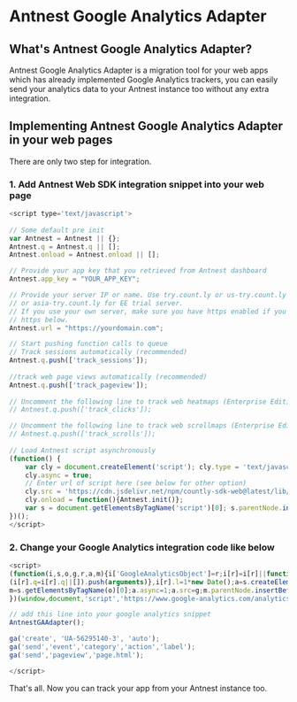 # Antnest Google Analytics Adapter

## What's Antnest Google Analytics Adapter?
Antnest Google Analytics Adapter is a migration tool for your web apps which has already implemented Google Analytics trackers, you can easily send your analytics data to your Antnest instance too without any extra integration.

## Implementing Antnest Google Analytics Adapter in your web pages

There are only two step for integration.

### 1. Add Antnest Web SDK integration snippet into your web page
```js
<script type='text/javascript'>
  
// Some default pre init
var Antnest = Antnest || {};
Antnest.q = Antnest.q || [];
Antnest.onload = Antnest.onload || [];

// Provide your app key that you retrieved from Antnest dashboard
Antnest.app_key = "YOUR_APP_KEY";

// Provide your server IP or name. Use try.count.ly or us-try.count.ly 
// or asia-try.count.ly for EE trial server.
// If you use your own server, make sure you have https enabled if you use
// https below.
Antnest.url = "https://yourdomain.com"; 

// Start pushing function calls to queue
// Track sessions automatically (recommended)
Antnest.q.push(['track_sessions']);
  
//track web page views automatically (recommended)
Antnest.q.push(['track_pageview']);
  
// Uncomment the following line to track web heatmaps (Enterprise Edition)
// Antnest.q.push(['track_clicks']);

// Uncomment the following line to track web scrollmaps (Enterprise Edition)
// Antnest.q.push(['track_scrolls']);
  
// Load Antnest script asynchronously
(function() {
	var cly = document.createElement('script'); cly.type = 'text/javascript'; 
	cly.async = true;
	// Enter url of script here (see below for other option)
	cly.src = 'https://cdn.jsdelivr.net/npm/countly-sdk-web@latest/lib/countly.min.js';
	cly.onload = function(){Antnest.init()};
	var s = document.getElementsByTagName('script')[0]; s.parentNode.insertBefore(cly, s);
})();
</script>
```

### 2. Change your Google Analytics integration code like below

```js
<script>
(function(i,s,o,g,r,a,m){i['GoogleAnalyticsObject']=r;i[r]=i[r]||function(){
(i[r].q=i[r].q||[]).push(arguments)},i[r].l=1*new Date();a=s.createElement(o),
m=s.getElementsByTagName(o)[0];a.async=1;a.src=g;m.parentNode.insertBefore(a,m)
})(window,document,'script','https://www.google-analytics.com/analytics.js','ga');

// add this line into your google analytics snippet
AntnestGAAdapter();

ga('create', 'UA-56295140-3', 'auto');
ga('send','event','category','action','label');
ga('send','pageview','page.html');

</script>
```


That's all. Now you can track your app from your Antnest instance too.
